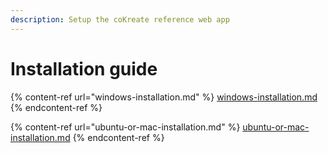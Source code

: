 ```yaml
---
description: Setup the coKreate reference web app
---
```


# Installation guide

{% content-ref url="windows-installation.md" %}
[windows-installation.md](windows-installation.md)
{% endcontent-ref %}

{% content-ref url="ubuntu-or-mac-installation.md" %}
[ubuntu-or-mac-installation.md](ubuntu-or-mac-installation.md)
{% endcontent-ref %}

###
